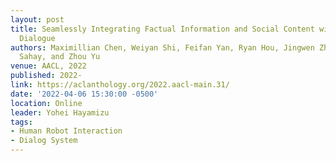 ```yaml
---
layout: post
title: Seamlessly Integrating Factual Information and Social Content with Persuasive
  Dialogue
authors: Maximillian Chen, Weiyan Shi, Feifan Yan, Ryan Hou, Jingwen Zhang, Saurav
  Sahay, and Zhou Yu
venue: AACL, 2022
published: 2022-
link: https://aclanthology.org/2022.aacl-main.31/
date: '2022-04-06 15:30:00 -0500'
location: Online
leader: Yohei Hayamizu
tags:
- Human Robot Interaction
- Dialog System
---
```

